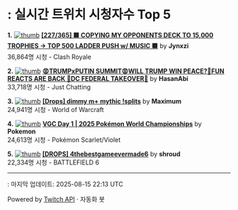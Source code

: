 # : 실시간 트위치 시청자수 Top 5

**1.** [![thumb](https://static-cdn.jtvnw.net/previews-ttv/live_user_jynxzi-320x180.jpg)](https://twitch.tv/Jynxzi)
**[[227/365] 🟥 COPYING MY OPPONENTS DECK TO 15,000 TROPHIES -> TOP 500 LADDER PUSH w/ MUSIC 🟥](https://twitch.tv/Jynxzi)** by **Jynxzi**<br>36,864명 시청  - Clash Royale

**2.** [![thumb](https://static-cdn.jtvnw.net/previews-ttv/live_user_hasanabi-320x180.jpg)](https://twitch.tv/HasanAbi)
**[😡TRUMPxPUTIN SUMMIT😡WILL TRUMP WIN PEACE?🤬FUN REACTS ARE BACK 🤬DC FEDERAL TAKEOVER🤬](https://twitch.tv/HasanAbi)** by **HasanAbi**<br>33,718명 시청  - Just Chatting

**3.** [![thumb](https://static-cdn.jtvnw.net/previews-ttv/live_user_maximum-320x180.jpg)](https://twitch.tv/Maximum)
**[[Drops] dimmy m+ mythic !splits](https://twitch.tv/Maximum)** by **Maximum**<br>24,941명 시청  - World of Warcraft

**4.** [![thumb](https://static-cdn.jtvnw.net/previews-ttv/live_user_pokemon-320x180.jpg)](https://twitch.tv/Pokemon)
**[VGC Day 1 | 2025 Pokémon World Championships](https://twitch.tv/Pokemon)** by **Pokemon**<br>24,613명 시청  - Pokémon Scarlet/Violet

**5.** [![thumb](https://static-cdn.jtvnw.net/previews-ttv/live_user_shroud-320x180.jpg)](https://twitch.tv/shroud)
**[[DROPS] 4thebestgameevermade6](https://twitch.tv/shroud)** by **shroud**<br>22,334명 시청  - BATTLEFIELD 6


---
: 마지막 업데이트: 2025-08-15 22:13 UTC

Powered by [Twitch API](https://dev.twitch.tv/docs/api/reference) · 자동화 봇